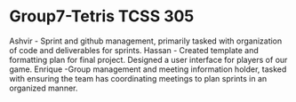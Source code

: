# Group7-Tetris TCSS 305
   Ashvir
    - Sprint and github management, primarily tasked with organization of code and deliverables for sprints.
  Hassan
    - Created template and formatting plan for final project. Designed a user interface for players of our game.
  Enrique
    -Group management and meeting information holder, tasked with ensuring the team has coordinating meetings to plan sprints in an organized manner.

